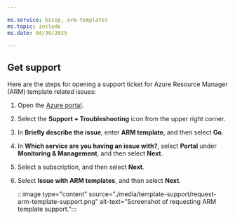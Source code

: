 ```yaml
---

ms.service: bicep, arm-templates
ms.topic: include
ms.date: 04/30/2025

---
```


## Get support

Here are the steps for opening a support ticket for Azure Resource Manager (ARM) template related issues:

1. Open the [Azure portal](https://portal.azure.com).
1. Select the **Support + Troubleshooting** icon from the upper right corner.
1. In **Briefly describe the issue**, enter **ARM template**, and then select **Go**.
1. In **Which service are you having an issue with?**, select **Portal** under **Monitoring & Management**, and then select **Next**.
1. Select a subscription, and then select **Next**.
1. Select **Issue with ARM templates**, and then select **Next**.

   :::image type="content" source="./media/template-support/request-arm-template-support.png" alt-text="Screenshot of requesting ARM template support.":::
